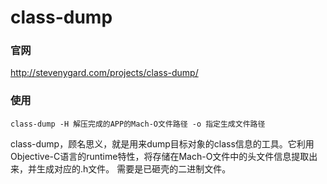 # class-dump

### 官网
http://stevenygard.com/projects/class-dump/
### 使用
``class-dump -H 解压完成的APP的Mach-O文件路径 -o 指定生成文件路径``

class-dump，顾名思义，就是用来dump目标对象的class信息的工具。它利用Objective-C语言的runtime特性，将存储在Mach-O文件中的头文件信息提取出来，并生成对应的.h文件。
需要是已砸壳的二进制文件。
